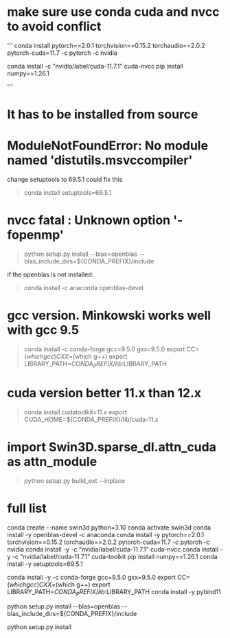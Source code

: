 # make sure use conda cuda and nvcc to avoid conflict
'''
conda install pytorch==2.0.1 torchvision==0.15.2 torchaudio==2.0.2 pytorch-cuda=11.7 -c pytorch -c nvidia
<!-- pip install torch==2.0.1 torchvision==0.15.2 torchaudio==2.0.2 -->
<!-- conda install -c "nvidia/label/cuda-11.7.1" cuda-toolkit -->
conda install -c "nvidia/label/cuda-11.7.1" cuda-nvcc
pip install numpy==1.26.1
<!-- export CUDA_HOME=$CONDA_PREFIX
export PATH=$CUDA_HOME/bin:$PATH
export LD_LIBRARY_PATH=$CUDA_HOME/lib:$LD_LIBRARY_PATH -->
'''
# It has to be installed from source

# ModuleNotFoundError: No module named 'distutils.msvccompiler'
change setuptools to 69.5.1 could fix this
> conda install setuptools=69.5.1

# nvcc fatal   : Unknown option '-fopenmp'
> python setup.py install --blas=openblas --blas_include_dirs=${CONDA_PREFIX}/include

if the openblas is not installed:
> conda install -c anaconda openblas-devel

# gcc version. Minkowski works well with gcc 9.5
> conda install -c conda-forge gcc=9.5.0 gxx=9.5.0
> export CC=$(which gcc) CXX=$(which g++)
> export LIBRARY_PATH=$CONDA_PREFIX/lib:$LIBRARY_PATH

# cuda version better 11.x than 12.x
> conda install cudatoolkit=11.x
> export CUDA_HOME=${CONDA_PREFIX}/lib/cuda-11.x

# import Swin3D.sparse_dl.attn_cuda as attn_module

> python setup.py build_ext --inplace



# full list
conda create --name swin3d python=3.10
conda activate swin3d
conda install -y openblas-devel -c anaconda
conda install -y pytorch==2.0.1 torchvision==0.15.2 torchaudio==2.0.2 pytorch-cuda=11.7 -c pytorch -c nvidia
conda install -y -c "nvidia/label/cuda-11.7.1" cuda-nvcc
conda install -y -c "nvidia/label/cuda-11.7.1" cuda-toolkit
pip install numpy==1.26.1
conda install -y setuptools=69.5.1

conda install -y -c conda-forge gcc=9.5.0 gxx=9.5.0
export CC=$(which gcc) CXX=$(which g++)
export LIBRARY_PATH=$CONDA_PREFIX/lib:$LIBRARY_PATH
conda install -y pybind11

python setup.py install --blas=openblas --blas_include_dirs=${CONDA_PREFIX}/include

python setup.py install